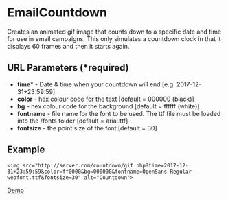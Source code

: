 # EmailCountdown

Creates an animated gif image that counts down to a specific date and time for use in email campaigns.
This only simulates a countdown clock in that it displays 60 frames and then it starts again.

## URL Parameters (*required)

* **time*** - Date & time when your countdown will end [e.g. 2017-12-31+23:59:59]
* **color** - hex colour code for the text [default = 000000 (black)]
* **bg** - hex colour code for the background [default = ffffff (white)]
* **fontname** - file name for the font to be used. The ttf file must be loaded into the /fonts folder [default = arial.ttf]
* **fontsize** - the point size of the font [default = 30]

## Example

```<img src="http://server.com/countdown/gif.php?time=2017-12-31+23:59:59&color=ff0000&bg=000000&fontname=OpenSans-Regular-webfont.ttf&fontsize=30" alt="Countdown">```

[Demo](http://mustardsalt.com/countdown/index.html)
